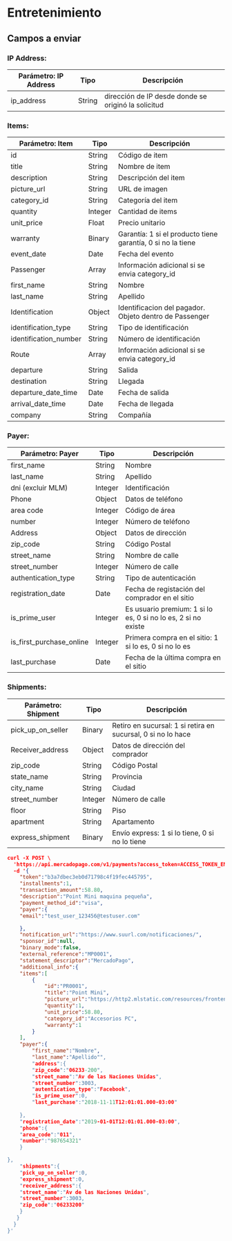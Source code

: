 # Entretenimiento

## Campos a enviar

### **IP Address:**

| Parámetro: IP Address | Tipo   | Descripción                                         |
| --------------------- | ------ | --------------------------------------------------- |
| ip_address            | String | dirección de IP desde donde se originó la solicitud |



### **Items:**

| Parámetro: Item       | Tipo    | Descripción                                                 |
| --------------------- | ------- | ----------------------------------------------------------- |
| id                    | String  | Código de item                                              |
| title                 | String  | Nombre de item                                              |
| description           | String  | Descripción del item                                        |
| picture_url           | String  | URL de imagen                                               |
| category_id           | String  | Categoría del item                                          |
| quantity              | Integer | Cantidad de items                                           |
| unit_price            | Float   | Precio unitario                                             |
| warranty              | Binary  | Garantía: 1 si el producto tiene garantía, 0 si no la tiene |
| event_date            | Date    | Fecha del evento                                            |
| Passenger             | Array   | Información adicional si se envia category_id               |
| first_name            | String  | Nombre                                                      |
| last_name             | String  | Apellido                                                    |
| Identification        | Object  | Identificacion del pagador. Objeto dentro de Passenger      |
| identification_type   | String  | Tipo de identificación                                      |
| identification_number | String  | Número de identificación                                    |
| Route                 | Array   | Información adicional si se envia category_id               |
| departure             | String  | Salida                                                      |
| destination           | String  | Llegada                                                     |
| departure_date_time   | Date    | Fecha de salida                                             |
| arrival_date_time     | Date    | Fecha de llegada                                            |
| company               | String  | Compañía                                                    |



### **Payer:**

| Parámetro: Payer         | Tipo    | Descripción                                                  |
| ------------------------ | ------- | ------------------------------------------------------------ |
| first_name               | String  | Nombre                                                       |
| last_name                | String  | Apellido                                                     |
| dni (excluir MLM)        | Integer | Identificación                                               |
| Phone                    | Object  | Datos de teléfono                                            |
| area code                | Integer | Código de área                                               |
| number                   | Integer | Número de teléfono                                           |
| Address                  | Object  | Datos de dirección                                           |
| zip_code                 | String  | Código Postal                                                |
| street_name              | String  | Nombre de calle                                              |
| street_number            | Integer | Número de calle                                              |
| authentication_type      | String  | Tipo de autenticación                                        |
| registration_date        | Date    | Fecha de registación del comprador en el sitio               |
| is_prime_user            | Integer | Es usuario premium: 1 si lo es, 0 si no lo es, 2 si no existe |
| is_first_purchase_online | Integer | Primera compra en el sitio: 1 si lo es, 0 si no lo es        |
| last_purchase            | Date    | Fecha de la última compra en el sitio                        |



### **Shipments:**

| Parámetro: Shipment | Tipo    | Descripción                                                  |
| ------------------- | ------- | ------------------------------------------------------------ |
| pick_up_on_seller   | Binary  | Retiro en sucursal: 1 si retira en sucursal, 0 si no lo hace |
| Receiver_address    | Object  | Datos de dirección del comprador                             |
| zip_code            | String  | Código Postal                                                |
| state_name          | String  | Provincia                                                    |
| city_name           | String  | Ciudad                                                       |
| street_number       | Integer | Número de calle                                              |
| floor               | String  | Piso                                                         |
| apartment           | String  | Apartamento                                                  |
| express_shipment    | Binary  | Envío express: 1 si lo tiene, 0 si no lo tiene               |

```json
curl -X POST \
  'https://api.mercadopago.com/v1/payments?access_token=ACCESS_TOKEN_ENV' \
  -d '{
	"token":"b3a7dbec3eb0d71798c4f19fec445795",
	"installments":1,
	"transaction_amount":58.80,
	"description":"Point Mini maquina pequeña",
	"payment_method_id":"visa",
	"payer":{
	"email":"test_user_123456@testuser.com"

    },
    "notification_url":"https://www.suurl.com/notificaciones/",
    "sponsor_id":null,
    "binary_mode":false,
    "external_reference":"MP0001",
    "statement_descriptor":"MercadoPago",
    "additional_info":{
    "items":[
    	{
    		"id":"PR0001",
    		"title":"Point Mini",
    		"picture_url":"https://http2.mlstatic.com/resources/frontend/statics/growth-sellers-landings/device-mla-point-i_medium@2x.png",
    		"quantity":1,
    		"unit_price":58.80,
            "category_id":"Accesorios PC",
            "warranty":1
    	}
    ],
    "payer":{
    	"first_name":"Nombre",
    	"last_name":"Apellido"",
    	"address":{
    	"zip_code":"06233-200",
    	"street_name":"Av de las Naciones Unidas",
    	"street_number":3003,
        "autentication_type":"Facebook",
        "is_prime_user":0,
        "last_purchase":"2018-11-11T12:01:01.000-03:00"
          
    },
    "registration_date":"2019-01-01T12:01:01.000-03:00",
    "phone":{
    "area_code":"011",
    "number":"987654321"
    }

},
	"shipments":{
    "pick_up_on_seller":0,
    "express_shipment":0,
	"receiver_address":{
	"street_name":"Av de las Naciones Unidas",
	"street_number":3003,
	"zip_code":"06233200"
	}
   }
  }
}' 
```

